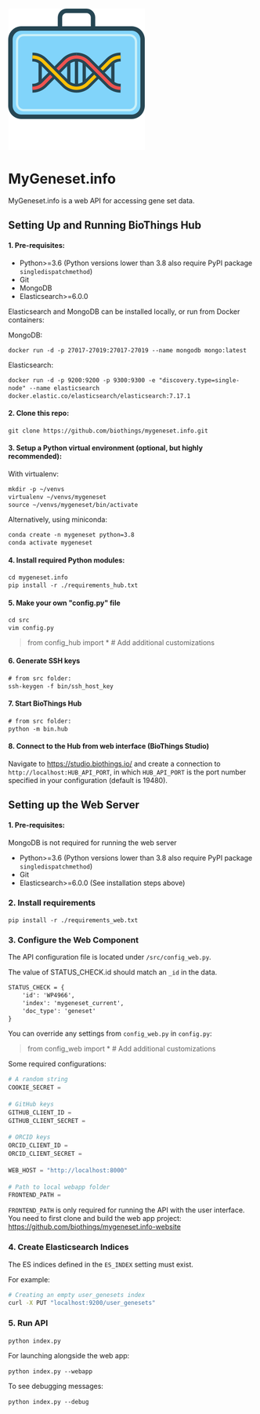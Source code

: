 ![geneset.png](geneset.png)
# MyGeneset.info 

MyGeneset.info is a web API for accessing gene set data.

## Setting Up and Running BioThings Hub

#### 1. Pre-requisites:

- Python>=3.6  (Python versions lower than 3.8 also require PyPI package `singledispatchmethod`)
- Git
- MongoDB
- Elasticsearch>=6.0.0

Elasticsearch and MongoDB can be installed locally, or run from Docker containers:

MongoDB:

    docker run -d -p 27017-27019:27017-27019 --name mongodb mongo:latest

Elasticsearch:

    docker run -d -p 9200:9200 -p 9300:9300 -e "discovery.type=single-node" --name elasticsearch docker.elastic.co/elasticsearch/elasticsearch:7.17.1

#### 2. Clone this repo:


    git clone https://github.com/biothings/mygeneset.info.git


#### 3. Setup a Python virtual environment (optional, but highly recommended):

With virtualenv:

    mkdir -p ~/venvs
    virtualenv ~/venvs/mygeneset
    source ~/venvs/mygeneset/bin/activate

Alternatively, using miniconda:

    conda create -n mygeneset python=3.8
    conda activate mygeneset

#### 4. Install required Python modules:


    cd mygeneset.info
    pip install -r ./requirements_hub.txt

#### 5. Make your own "config.py" file


    cd src
    vim config.py

   >from config_hub import *
   >\# Add additional customizations

#### 6. Generate SSH keys

    # from src folder:
    ssh-keygen -f bin/ssh_host_key

#### 7. Start BioThings Hub

    # from src folder:
    python -m bin.hub

#### 8. Connect to the Hub from web interface (BioThings Studio)

Navigate to https://studio.biothings.io/ and create a connection to `http://localhost:HUB_API_PORT`,
in which `HUB_API_PORT` is the port number specified in your configuration (default is 19480).

## Setting up the Web Server

#### 1. Pre-requisites:

MongoDB is not required for running the web server

- Python>=3.6  (Python versions lower than 3.8 also require PyPI package `singledispatchmethod`)
- Git
- Elasticsearch>=6.0.0 (See installation steps above)


### 2. Install requirements

    pip install -r ./requirements_web.txt


### 3. Configure the Web Component

The API configuration file is located under `/src/config_web.py`.

The value of STATUS_CHECK.id should match an `_id` in the data.

    STATUS_CHECK = {
        'id': 'WP4966',
        'index': 'mygeneset_current',
        'doc_type': 'geneset'
    }

You can override any settings from `config_web.py` in `config.py`:

   >from config_web import *
   >\# Add additional customizations


Some required configurations:

```python
# A random string
COOKIE_SECRET =

# GitHub keys
GITHUB_CLIENT_ID =
GITHUB_CLIENT_SECRET =

# ORCID keys
ORCID_CLIENT_ID =
ORCID_CLIENT_SECRET =

WEB_HOST = "http://localhost:8000"

# Path to local webapp folder
FRONTEND_PATH =
```

`FRONTEND_PATH` is only required for running the API with the user interface. You need to first clone and build the web app project: https://github.com/biothings/mygeneset.info-website

### 4. Create Elasticsearch Indices

The ES indices defined in the `ES_INDEX` setting must exist.

For example:

```bash
# Creating an empty user_genesets index
curl -X PUT "localhost:9200/user_genesets"
```
### 5. Run API

`python index.py`

For launching alongside the web app:

`python index.py --webapp`

To see debugging messages:


`python index.py --debug`
